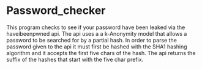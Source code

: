 # Password_checker
This program checks to see if your password have been leaked via the haveibeenpwned api. The api uses a a k-Anonymity model that allows a password to be searched for by a
partial hash. In order to parse the password given to the api it must first be hashed with the SHA1 hashing algorithm and it accepts the first five chars of the hash. The
api returns the suffix of the hashes that start with the five char prefix.
